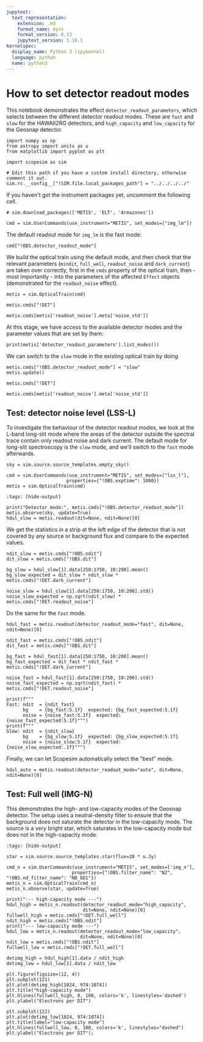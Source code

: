 ```yaml
---
jupytext:
  text_representation:
    extension: .md
    format_name: myst
    format_version: 0.13
    jupytext_version: 1.16.1
kernelspec:
  display_name: Python 3 (ipykernel)
  language: python
  name: python3
---
```


# How to set detector readout modes

This notebook demonstrates the effect `detector_readout_parameters`, which selects between the different detector readout modes. These are `fast` and `slow` for the HAWAII2RG detectors, and `high_capacity` and `low_capacity` for the Geosnap detector.

```{code-cell} ipython3
import numpy as np
from astropy import units as u
from matplotlib import pyplot as plt

import scopesim as sim

# Edit this path if you have a custom install directory, otherwise comment it out.
sim.rc.__config__["!SIM.file.local_packages_path"] = "../../../../"
```

If you haven't got the instrument packages yet, uncomment the following cell.

```{code-cell} ipython3
# sim.download_packages(['METIS', 'ELT', 'Armazones'])
```

```{code-cell} ipython3
cmd = sim.UserCommands(use_instrument="METIS", set_modes=["img_lm"])
```

The default readout mode for `img_lm` is the fast mode:

```{code-cell} ipython3
cmd["!OBS.detector_readout_mode"]
```

We build the optical train using the default mode, and then check that the relevant parameters (`mindit`, `full_well`, `readout_noise` and `dark_current`) are taken over correctly, first in the `cmds` property of the optical train, then - most importantly - into the parameters of the affected `Effect` objects (demonstrated for the `readout_noise` effect).

```{code-cell} ipython3
metis = sim.OpticalTrain(cmd)

metis.cmds["!DET"]
```

```{code-cell} ipython3
metis.cmds[metis['readout_noise'].meta['noise_std']]
```

At this stage, we have access to the available detector modes and the parameter values that are set by them:

```{code-cell} ipython3
print(metis['detector_readout_parameters'].list_modes())
```

We can switch to the `slow` mode in the existing optical train by doing

```{code-cell} ipython3
metis.cmds["!OBS.detector_readout_mode"] = "slow"
metis.update()

metis.cmds["!DET"]
```

```{code-cell} ipython3
metis.cmds[metis['readout_noise'].meta['noise_std']]
```

## Test: detector noise level (LSS-L)

To investigate the behaviour of the detector readout modes, we look at the L-band long-slit mode where the areas of the detector outside the spectral trace contain only readout noise and dark current. The default mode for long-slit spectroscopy is the `slow` mode, and we'll switch to the `fast` mode afterwards.

```{code-cell} ipython3
sky = sim.source.source_templates.empty_sky()

cmd = sim.UserCommands(use_instrument="METIS", set_modes=["lss_l"],
                      properties={"!OBS.exptime": 1000})
metis = sim.OpticalTrain(cmd)
```

```{code-cell} ipython3
:tags: [hide-output]

print("Detector mode:", metis.cmds["!OBS.detector_readout_mode"])
metis.observe(sky, update=True)
hdul_slow = metis.readout(dit=None, ndit=None)[0]
```

We get the statistics in a strip at the left edge of the detector that is not covered by any source or background flux and compare to the expected values.

```{code-cell} ipython3
ndit_slow = metis.cmds["!OBS.ndit"]
dit_slow = metis.cmds["!OBS.dit"]

bg_slow = hdul_slow[1].data[250:1750, 10:200].mean()
bg_slow_expected = dit_slow * ndit_slow * metis.cmds["!DET.dark_current"]

noise_slow = hdul_slow[1].data[250:1750, 10:200].std()
noise_slow_expected = np.sqrt(ndit_slow) * metis.cmds["!DET.readout_noise"]
```

Do the same for the `fast` mode.

```{code-cell} ipython3
hdul_fast = metis.readout(detector_readout_mode="fast", dit=None, ndit=None)[0]
```

```{code-cell} ipython3
ndit_fast = metis.cmds["!OBS.ndit"]
dit_fast = metis.cmds["!OBS.dit"]

bg_fast = hdul_fast[1].data[250:1750, 10:200].mean()
bg_fast_expected = dit_fast * ndit_fast * metis.cmds["!DET.dark_current"]

noise_fast = hdul_fast[1].data[250:1750, 10:200].std()
noise_fast_expected = np.sqrt(ndit_fast) * metis.cmds["!DET.readout_noise"]
```

```{code-cell} ipython3
print(f"""
Fast: ndit  = {ndit_fast}  
      bg    = {bg_fast:5.1f}  expected: {bg_fast_expected:5.1f}
      noise = {noise_fast:5.1f}  expected: {noise_fast_expected:5.1f}""")
print(f"""
Slow: ndit  = {ndit_slow}  
      bg    = {bg_slow:5.1f}  expected: {bg_slow_expected:5.1f}   
      noise = {noise_slow:5.1f}  expected: {noise_slow_expected:.1f}""")
```

Finally, we can let Scopesim automatically select the "best" mode.

```{code-cell} ipython3
hdul_auto = metis.readout(detector_readout_mode="auto", dit=None, ndit=None)[0]
```

## Test: Full well (IMG-N) 
This demonstrates the high- and low-capacity modes of the Geosnap detector. The setup uses a neutral-density filter to ensure that the background does not saturate the detector in the low-capacity mode. The source is a very bright star, which saturates in the low-capacity mode but does not in the high-capacity mode.

```{code-cell} ipython3
:tags: [hide-output]

star = sim.source.source_templates.star(flux=20 * u.Jy)

cmd_n = sim.UserCommands(use_instrument="METIS", set_modes=['img_n'],
                        properties={"!OBS.filter_name": "N2", "!OBS.nd_filter_name": "ND_OD1"})
metis_n = sim.OpticalTrain(cmd_n)
metis_n.observe(star, update=True)
```

```{code-cell} ipython3
print("--- high-capacity mode ---")
hdul_high = metis_n.readout(detector_readout_mode="high_capacity",
                            dit=None, ndit=None)[0]
fullwell_high = metis.cmds["!DET.full_well"]
ndit_high = metis.cmds["!OBS.ndit"]
print("--- low-capacity mode ---")
hdul_low = metis_n.readout(detector_readout_mode="low_capacity",
                           dit=None, ndit=None)[0]
ndit_low = metis.cmds["!OBS.ndit"]
fullwell_low = metis.cmds["!DET.full_well"]
```

```{code-cell} ipython3
detimg_high = hdul_high[1].data / ndit_high
detimg_low = hdul_low[1].data / ndit_low
```

```{code-cell} ipython3
plt.figure(figsize=(12, 4))
plt.subplot(121)
plt.plot(detimg_high[1024, 974:1074])
plt.title("high-capacity mode")
plt.hlines(fullwell_high, 0, 100, colors='k', linestyles='dashed')
plt.ylabel("Electrons per DIT")

plt.subplot(122)
plt.plot(detimg_low[1024, 974:1074])
plt.title(label="low-capacity mode")
plt.hlines(fullwell_low, 0, 100, colors='k', linestyles="dashed")
plt.ylabel("Electrons per DIT");
```
